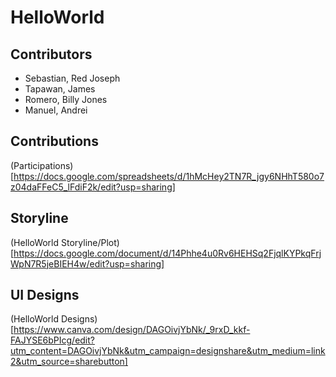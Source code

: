 # HelloWorld

## Contributors
- Sebastian, Red Joseph
- Tapawan, James 
- Romero, Billy Jones
- Manuel, Andrei

## Contributions
(Participations)[https://docs.google.com/spreadsheets/d/1hMcHey2TN7R_jgy6NHhT580o7z04daFFeC5_lFdiF2k/edit?usp=sharing]

## Storyline
(HelloWorld Storyline/Plot)[https://docs.google.com/document/d/14Phhe4u0Rv6HEHSq2FjqlKYPkqFrjWpN7R5jeBIEH4w/edit?usp=sharing]

## UI Designs
(HelloWorld Designs)[https://www.canva.com/design/DAGOivjYbNk/_9rxD_kkf-FAJYSE6bPIcg/edit?utm_content=DAGOivjYbNk&utm_campaign=designshare&utm_medium=link2&utm_source=sharebutton]

